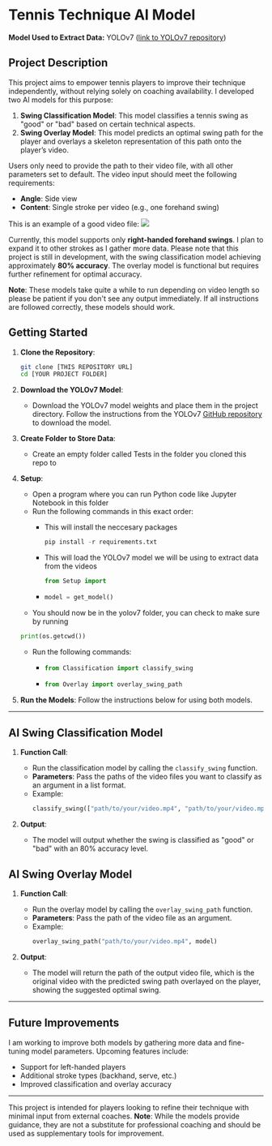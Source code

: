 
# Tennis Technique AI Model

**Model Used to Extract Data:** YOLOv7 ([link to YOLOv7 repository](https://github.com/WongKinYiu/yolov7/tree/main))

## Project Description

This project aims to empower tennis players to improve their technique independently, without relying solely on coaching availability. I developed two AI models for this purpose:

1. **Swing Classification Model**: This model classifies a tennis swing as "good" or "bad" based on certain technical aspects.
2. **Swing Overlay Model**: This model predicts an optimal swing path for the player and overlays a skeleton representation of this path onto the player’s video.

Users only need to provide the path to their video file, with all other parameters set to default. The video input should meet the following requirements:
- **Angle**: Side view
- **Content**: Single stroke per video (e.g., one forehand swing)

This is an example of a good video file:
![](https://github.com/Stanleyhoo1/Tennis-Technique/blob/main/Example%20Video.gif)
  
Currently, this model supports only **right-handed forehand swings**. I plan to expand it to other strokes as I gather more data. Please note that this project is still in development, with the swing classification model achieving approximately **80% accuracy**. The overlay model is functional but requires further refinement for optimal accuracy.

**Note**: These models take quite a while to run depending on video length so please be patient if you don't see any output immediately. If all instructions are followed correctly, these models should work.

## Getting Started

1. **Clone the Repository**:
   ```bash
   git clone [THIS REPOSITORY URL]
   cd [YOUR PROJECT FOLDER]
   ```

2. **Download the YOLOv7 Model**:
   - Download the YOLOv7 model weights and place them in the project directory. Follow the instructions from the YOLOv7 [GitHub repository](https://github.com/WongKinYiu/yolov7/tree/main) to download the model.

3. **Create Folder to Store Data**:
   - Create an empty folder called Tests in the folder you cloned this repo to
  
4. **Setup**:
   - Open a program where you can run Python code like Jupyter Notebook in this folder
   - Run the following commands in this exact order:
     - This will install the neccesary packages

       ```python
       pip install -r requirements.txt
       ```
     - This will load the YOLOv7 model we will be using to extract data from the videos
       ```python
       from Setup import
       ```
     - ```python
       model = get_model()
       ```
   - You should now be in the yolov7 folder, you can check to make sure by running
   ```python
   print(os.getcwd())
   ```
   - Run the following commands:
     - ```python
       from Classification import classify_swing
       ```
     - ```python
       from Overlay import overlay_swing_path
       ```
3. **Run the Models**:
   Follow the instructions below for using both models.

---

## AI Swing Classification Model

1. **Function Call**:
   - Run the classification model by calling the `classify_swing` function.
   - **Parameters**: Pass the paths of the video files you want to classify as an argument in a list format.
   - Example:
     ```python
     classify_swing(["path/to/your/video.mp4", "path/to/your/video.mp4"], model)
     ```

2. **Output**:
   - The model will output whether the swing is classified as "good" or "bad" with an 80% accuracy level.

## AI Swing Overlay Model

1. **Function Call**:
   - Run the overlay model by calling the `overlay_swing_path` function.
   - **Parameters**: Pass the path of the video file as an argument.
   - Example:
     ```python
     overlay_swing_path("path/to/your/video.mp4", model)
     ```

2. **Output**:
   - The model will return the path of the output video file, which is the original video with the predicted swing path overlayed on the player, showing the suggested optimal swing.

---

## Future Improvements
I am working to improve both models by gathering more data and fine-tuning model parameters. Upcoming features include:
- Support for left-handed players
- Additional stroke types (backhand, serve, etc.)
- Improved classification and overlay accuracy

---

This project is intended for players looking to refine their technique with minimal input from external coaches. **Note**: While the models provide guidance, they are not a substitute for professional coaching and should be used as supplementary tools for improvement.
